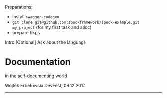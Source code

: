Preparations:
* install `swagger-codegen`
* `git clone git@github.com:spockframework/spock-example.git my_project` (for my first task and adoc)
* prepare bkps

Intro
[Optional] Ask about the language

# Documentation

in the self-documenting world

Wojtek Erbetowski
DevFest, 09.12.2017

---

